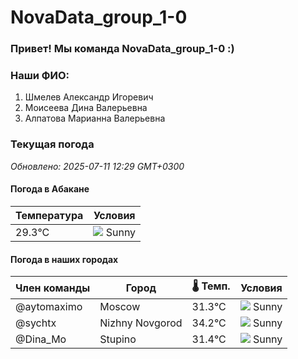 # NovaData_group_1-0
### Привет! Мы команда NovaData_group_1-0 :)

### Наши ФИО:
1. Шмелев Александр Игоревич
2. Моисеева Дина Валерьевна
3. Алпатова Марианна Валерьевна

### Текущая погода
<!-- WEATHER:START -->
_Обновлено: 2025-07-11 12:29 GMT+0300_

#### Погода в Абакане

| Температура | Условия |
|-------------|----------|
| 29.3°C     | ![](https://cdn.weatherapi.com/weather/64x64/day/113.png) Sunny |

#### Погода в наших городах

| Член команды  | Город               | 🌡️ Темп.  | Условия          |
|---------------|---------------------|-----------|--------------------|
| @aytomaximo    | Moscow              |   31.3°C | ![](https://cdn.weatherapi.com/weather/64x64/day/113.png) Sunny        |
| @sychtx        | Nizhny Novgorod     |   34.2°C | ![](https://cdn.weatherapi.com/weather/64x64/day/113.png) Sunny        |
| @Dina_Mo       | Stupino             |   31.4°C | ![](https://cdn.weatherapi.com/weather/64x64/day/113.png) Sunny        |

<!-- WEATHER:END -->
